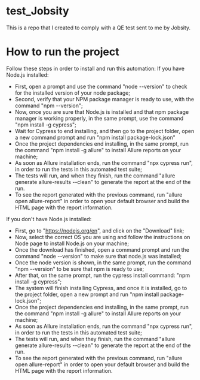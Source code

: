 # test_Jobsity
This is a repo that I created to comply with a QE test sent to me by Jobsity.

# How to run the project
Follow these steps in order to install and run this automation:
 If you have Node.js installed:
- First, open a prompt and use the command "node --version" to check for the installed version of your node package;
- Second, verify that your NPM package manager is ready to use, with the command "npm --version";
- Now, once you are sure that Node.js is installed and that npm package manager is working properly, in the same prompt, use the command "npm install -g cypress";
- Wait for Cypress to end installing, and then go to the project folder, open a new command prompt and run "npm install package-lock.json"
- Once the project dependencies end installing, in the same prompt, run the command "npm install -g allure" to install Allure reports on your machine;
- As soon as Allure installation ends, run the command "npx cypress run", in order to run the tests in this automated test suite;
- The tests will run, and when they finish, run the command "allure generate allure-results --clean" to generate the report at the end of the run.
- To see the report generated with the previous command, run "allure open allure-report" in order to open your default browser and build the HTML page with the report information.

If you don't have Node.js installed:
- First, go to "https://nodejs.org/en", and click on the "Download" link;
- Now, select the correct OS you are using and follow the instructions on Node page to install Node.js on your machine;
- Once the download has finished, open a command prompt and run the command "node --version" to make sure that node.js was installed;
- Once the node version is shown, in the same prompt, run the command "npm --version" to be sure that npm is ready to use;
- After that, on the same prompt, run the cypress install command: "npm install -g cypress";
- The system will finish installing Cypress, and once it is installed, go to the project folder, open a new prompt and run "npm install package-lock.json";
- Once the project dependencies end installing, in the same prompt, run the command "npm install -g allure" to install Allure reports on your machine;
- As soon as Allure installation ends, run the command "npx cypress run", in order to run the tests in this automated test suite;
- The tests will run, and when they finish, run the command "allure generate allure-results --clean" to generate the report at the end of the run.
- To see the report generated with the previous command, run "allure open allure-report" in order to open your default browser and build the HTML page with the report information.